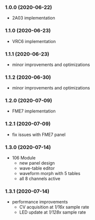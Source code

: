### 1.0.0 (2020-06-22)

- 2A03 implementation

### 1.1.0 (2020-06-23)

- VRC6 implementation

### 1.1.1 (2020-06-23)

- minor improvements and optimizations

### 1.1.2 (2020-06-30)

- minor improvements and optimizations

### 1.2.0 (2020-07-09)

- FME7 implementation

### 1.2.1 (2020-07-09)

- fix issues with FME7 panel

### 1.3.0 (2020-07-14)

- 106 Module
    - new panel design
    - wave-table editor
    - waveform morph with 5 tables
    - all 8 channels active

### 1.3.1 (2020-07-14)

- performance improvements
    - CV acquisition at _1/16x_ sample rate
    - LED update at _1/128x_ sample rate
